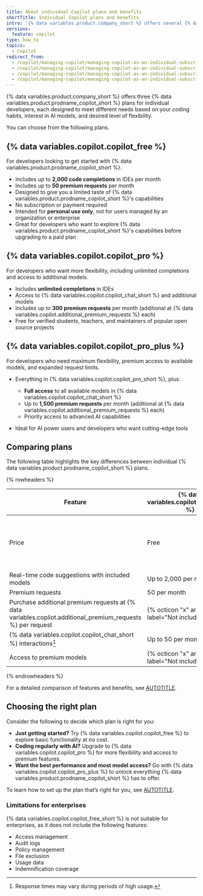 ```yaml
---
title: About individual Copilot plans and benefits
shortTitle: Individual Copilot plans and benefits
intro: '{% data variables.product.company_short %} offers several {% data variables.product.prodname_copilot_short %} plans for individual developers, each with different features, model access, and usage limits to support a wide range of coding needs.'
versions:
  feature: copilot
type: how_to
topics:
  - Copilot
redirect_from:
  - /copilot/managing-copilot/managing-copilot-as-an-individual-subscriber/about-github-copilot-free
  - /copilot/managing-copilot/managing-copilot-as-an-individual-subscriber/managing-copilot-free/about-github-copilot-free
  - /copilot/managing-copilot/managing-copilot-as-an-individual-subscriber/getting-started-with-copilot-on-your-personal-account/about-github-copilot-free
  - /copilot/managing-copilot/managing-copilot-as-an-individual-subscriber/getting-started-with-copilot-on-your-personal-account/about-individual-copilot-plans-and-benefits
---
```


{% data variables.product.company_short %} offers three {% data variables.product.prodname_copilot_short %} plans for individual developers, each designed to meet different needs based on your coding habits, interest in AI models, and desired level of flexibility.

You can choose from the following plans.

## {% data variables.copilot.copilot_free %}

For developers looking to get started with {% data variables.product.prodname_copilot_short %}.

* Includes up to **2,000 code completions** in IDEs per month
* Includes up to **50 premium requests** per month
* Designed to give you a limited taste of {% data variables.product.prodname_copilot_short %}'s capabilities
* No subscription or payment required
* Intended for **personal use only**, not for users managed by an organization or enterprise
* Great for developers who want to explore {% data variables.product.prodname_copilot_short %}'s capabilities before upgrading to a paid plan

## {% data variables.copilot.copilot_pro %}

For developers who want more flexibility, including unlimited completions and access to additional models.

* Includes **unlimited completions** in IDEs
* Access to {% data variables.copilot.copilot_chat_short %} and additional models
* Includes up to **300 premium requests** per month (additional at {% data variables.copilot.additional_premium_requests %} each)
* Free for verified students, teachers, and maintainers of popular open source projects

## {% data variables.copilot.copilot_pro_plus %}

For developers who need maximum flexibility, premium access to available models, and expanded request limits.

* Everything in {% data variables.copilot.copilot_pro_short %}, plus:

  * **Full access** to all available models in {% data variables.copilot.copilot_chat_short %}
  * Up to **1,500 premium requests** per month (additional at {% data variables.copilot.additional_premium_requests %} each)
  * Priority access to advanced AI capabilities

* Ideal for AI power users and developers who want cutting-edge tools

## Comparing plans

The following table highlights the key differences between individual {% data variables.product.prodname_copilot_short %} plans.

{% rowheaders %}

| Feature | {% data variables.copilot.copilot_free %} | {% data variables.copilot.copilot_pro %} | {% data variables.copilot.copilot_pro_plus %} |
|--------|----------------------------------------------------|--------------------------------------------------|----------------------------------------------------------|
| Price | Free | {% data variables.copilot.cfi_price_per_month %} per month, or<br>{% data variables.copilot.cfi_price_per_year %} per year<br>([free](/copilot/managing-copilot/managing-copilot-as-an-individual-subscriber/getting-started-with-copilot-on-your-personal-account/getting-free-access-to-copilot-pro-as-a-student-teacher-or-maintainer) for some users) | {% data variables.copilot.cpp_price_per_month %} per month, or<br>{% data variables.copilot.cpp_price_per_year %} per year |
| Real-time code suggestions with included models | Up to 2,000 per month | Unlimited | Unlimited |
| Premium requests | 50 per month | 300 per month | 1,500 per month |
| Purchase additional premium requests at {% data variables.copilot.additional_premium_requests %} per request | {% octicon "x" aria-label="Not included" %} | {% octicon "check" aria-label="Included" %} | {% octicon "check" aria-label="Included" %} |
| {% data variables.copilot.copilot_chat_short %} interactions[^1] | Up to 50 per month | Unlimited with included models | Unlimited with included models |
| Access to premium models | {% octicon "x" aria-label="Not included" %} | {% octicon "check" aria-label="Included" %} | {% octicon "check" aria-label="Included" %} Full access |

{% endrowheaders %}

[^1]: Response times may vary during periods of high usage.

For a detailed comparison of features and benefits, see [AUTOTITLE](/copilot/about-github-copilot/subscription-plans-for-github-copilot).

## Choosing the right plan

Consider the following to decide which plan is right for you:

* **Just getting started?** Try {% data variables.copilot.copilot_free %} to explore basic functionality at no cost.
* **Coding regularly with AI?** Upgrade to {% data variables.copilot.copilot_pro %} for more flexibility and access to premium features.
* **Want the best performance and most model access?** Go with {% data variables.copilot.copilot_pro_plus %} to unlock everything {% data variables.product.prodname_copilot_short %} has to offer.

To learn how to set up the plan that’s right for you, see [AUTOTITLE](/copilot/managing-copilot/managing-copilot-as-an-individual-subscriber/getting-started-with-copilot-on-your-personal-account/getting-started-with-a-copilot-plan).

### Limitations for enterprises

{% data variables.copilot.copilot_free_short %} is not suitable for enterprises, as it does not include the following features:

* Access management
* Audit logs
* Policy management
* File exclusion
* Usage data
* Indemnification coverage
